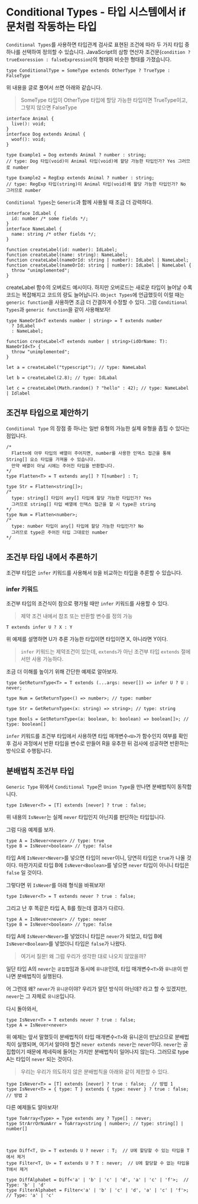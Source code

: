 # Conditional Types - 타입 시스템에서 if문처럼 작동하는 타입

`Conditional Types`를 사용하면 타입관계 검사로 표현된 조건에 따라 두 가지 타입 중 하나를 선택하여 정의할 수 있습니다. JavaScript의 삼항 연산자 조건문(`condition ? trueExoression : falseExpression`)의 형태와 비슷한 형태를 가졌습니다.

```tsx
type ConditionalType = SomeType extends OtherType ? TrueType : FalseType
```

위 내용을 글로 풀어서 쓰면 아래와 같습니다.

> SomeType 타입이 OtherType 타입에 할당 가능한 타입이면 TrueType이고, 그렇지 않으면 FalseType

```tsx
interface Animal {
  live(): void;
}
interface Dog extends Animal {
  woof(): void;
}

type Example1 = Dog extends Animal ? number : string; 
// type: Dog 타입(void)이 Animal 타입(void)에 할당 가능한 타입인가? Yes 그러므로 number

type Example2 = RegExp extends Animal ? number : string;
// type: RegExp 타입(string)이 Animal 타입(void)에 할당 가능한 타입인가? No 그러므로 number
```

`Conditional Types`는 `Generic`과 함께 사용될 때 조금 더 강력하다.

```tsx
interface IdLabel {
  id: number /* some fields */;
}
interface NameLabel {
  name: string /* other fields */;
}

function createLabel(id: number): IdLabel;
function createLabel(name: string): NameLabel;
function createLabel(nameOrId: string | number): IdLabel | NameLabel;
function createLabel(nameOrId: string | number): IdLabel | NameLabel {
  throw "unimplemented";
}
```

createLabel 함수의 오버로드 예시이다. 하지만 오버로드는 새로운 타입이 늘어날 수록 코드는 복잡해지고 코드의 량도 늘어납니다. `Object Types`에 언급했듯이 이럴 때는 `generic function`을 사용하면 조금 더 간결하게 수정할 수 있다. 그럼 `Conditional Types`과 `generic function`을  같이 사용해보자!

```tsx
type NameOrId<T extends number | string> = T extends number
  ? IdLabel
  : NameLabel;

function createLabel<T extends number | string>(idOrName: T): NameOrId<T> {
  throw "unimplemented";
}

let a = createLabel("typescript"); // type: NameLabal

let b = createLabel(2.8); // type: IdLabal

let c = createLabel(Math.random() ? "hello" : 42); // type: NameLabel | Idlabel
```

## 조건부 타입으로 제안하기

`Conditional Type` 의 장점 중 하나는 일반 유형의 가능한 실제 유형을 좁힐 수 있다는 점입니다.

```tsx
/*
  Flattn에 아무 타입의 배열이 주어지면, number를 사용한 인덱스 접근을 통해 String[] 요소 타입을 가져올 수 있습니다.
  만약 배열이 아닐 시에는 주어진 타입을 반환합니다.
*/
type Flatten<T> = T extends any[] ? T[number] : T;

type Str = Flatten<string[]>;
/*
  type: string[] 타입이 any[] 타입에 할당 가능한 타입인가? Yes
  그러므로 string[] 타입 배열에 인덱스 접근을 할 시 type은 string
*/
type Num = Flatten<number>;
/*
  type: number 타입이 any[] 타입에 할당 가능한 타입인가? No
  그러므로 type은 주어진 타입 그대로인 number
*/
```

## 조건부 타입 내에서 추론하기

조건부 타입은 `infer` 키워드를 사용해서 `참`을 비교하는 타입을 추론할 수 있습니다.

### infer 키워드

조건부 타입의 조건식이 참으로 평가될 때만 `infer` 키워드를 사용할 수 있다.
> 제약 조건 내에서 참조 또는 반환할 변수를 정의 가능

```tsx
T extends infer U ? X : Y
```

위 예제를 설명하면 U가 추론 가능한 타입이면 타입이면 X, 아니라면 Y이다.

> `infer` 키워드는 제약조건이 있는데, `extends`가 아닌 조건부 타입 `extends` 절에서만 사용 가능하다.

조금 더 이해를 높이기 위해 간단한 예제로 알아보자.

```tsx
type GetReturnType<T> = T extends (...args: never[]) => infer U ? U : never;

type Num = GetReturnType<() => number>; // type: number

type Str = GetReturnType<(x: string) => string>; // type: string

type Bools = GetReturnType<(a: boolean, b: boolean) => boolean[]>; // type: boolean[]
```

`infer` 키워드를 조건부 타입에서 사용하면 타입 매개변수`<U>`가 함수인지 여부를 확인 후 검사 과정에서 반환 타입을 변수로 만들어 R을 유추한 뒤 검사에 성공하면 반환하는 방식으로 수행됩니다.

## 분배법칙 조건부 타입

`Generic Type` 위에서 `Conditional Type`은 `Union Type`을 만나면 분배법칙이  동작합니다.

```tsx
type IsNever<T> = [T] extends [never] ? true : false;
```

위 내용의 `IsNever`는 실제 `never` 타입인지 아닌지를 판단하는 타입입니다.

그럼 다음 예제를 보자.

```tsx
type A = IsNever<never> // type: true
type B = IsNever<boolean> // type: false
```

타입 A에 `IsNever<Never>`를 넣으면 타입이 `never`이니, 당연히 타입은 `true`가 나올 것이다. 마찬가지로 타입 B에 `IsNever<Boolean>`를 넣으면 `never` 타입이 아니니 타입은 `false` 일 것이다.

그렇다면 위 `IsNever`를 아래 형식을 바꿔보자!

```tsx
type IsNever<T> = T extends never ? true : false;
```

그리고 난 후 똑같은 타입 A, B를 줬는데 결과가 다르다.

```tsx
type A = IsNever<never> // type: never
type B = IsNever<boolean> // type: false
```

타입 A에 `IsNever<Never>`를 넣었더니 타입은 `never`가 되었고, 타입 B에 `IsNever<Boolean>`를 넣었더니 타입은 `false`가 나왔다.

> 여기서 질문! 왜 그럼 우리가 생각한 대로 나오지 않았을까?

일단 타입 A의 `never`는 `공집합`임과 동시에 `유니온`인데, 타입 매개변수`<T>`와 `유니온`이 만나면 분배법칙이 실행된다.

어 그런데 왜? `never`가 `유니온`이야? 우리가 알던 방식이 아닌데? 라고 할 수 있겠지만, `never`는 그 자체로 `유니온`입니다.

다시 돌아와서,

```tsx
type IsNever<T> = T extends never ? true : false;
type A = IsNever<never>
```

위 예제는 앞서 말했듯이 분배법칙이 타입 매개변수`<T>`와 유니온이 만났으므로 분배법칙이 실행되며, 여기서 알아야 할건 `never extends never`는 `never`이다. `never`는 공집합이기 때문에 제네릭에 들어는 가지만 분배법칙이 일어나지 않는다. 그러므로 type A는 타입이 `never` 되는 것이다.

> 우리는 우리가 의도하지 않은 분배법칙을 아래와 같이 제한할 수 있다.

```tsx
type IsNever<T> = [T] extends [never] ? true : false;  // 방법 1
type IsNever<T> = { type: T } extends { type: never } ? true : false;  // 방법 2
```

다른 예제들도 알아보자!

```tsx
type ToArray<Type> = Type extends any ? Type[] : never;
type StrArrOrNumArr = ToArray<string | number>; // type: string[] | number[]



type Diff<T, U> = T extends U ? never : T;  // U에 할당할 수 있는 타입을 T에서 제거
type Filter<T, U> = T extends U ? T : never;  // U에 할당할 수 없는 타입을 T에서 제거

type DiffAlphabet = Diff<'a' | 'b' | 'c' | 'd', 'a' | 'c' | 'f'>;  // Type: 'b' | 'd'
type FilterAlphabet = Filter<'a' | 'b' | 'c' | 'd', 'a' | 'c' | 'f'>; // Type: 'a' | 'c'
```

